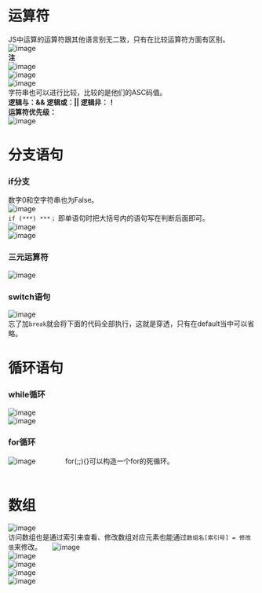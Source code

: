 # 运算符
JS中运算的运算符跟其他语言别无二致，只有在比较运算符方面有区别。    
![image](https://user-images.githubusercontent.com/96570699/234453179-e0a9e732-51de-4ea4-90d2-13e8655dc907.png)   
**注**    
![image](https://user-images.githubusercontent.com/96570699/234453814-1664bbae-bbfc-498b-bf9f-cd36bc7baa16.png)    
![image](https://user-images.githubusercontent.com/96570699/234453883-1356c677-7549-44e5-aa9a-277a11df3745.png)  
![image](https://user-images.githubusercontent.com/96570699/234454010-90a654d6-1485-459e-9d35-416ca023feae.png)  
字符串也可以进行比较，比较的是他们的ASC码值。     
**逻辑与：&&   逻辑或：|| 逻辑非：！**   
**运算符优先级：**    
![image](https://user-images.githubusercontent.com/96570699/234457942-bc5fb729-2f2f-4462-9a95-2eeb99172e57.png)  


# 分支语句
### if分支
数字0和空字符串也为False。   
![image](https://user-images.githubusercontent.com/96570699/234463932-28074f56-1e01-4714-a615-7549f2a47ba1.png)  
`if (***) ***；` 即单语句时把大括号内的语句写在判断后面即可。   
![image](https://user-images.githubusercontent.com/96570699/234464412-543b4c3e-16dd-4505-b042-8d0e35f0ad0a.png)  
![image](https://user-images.githubusercontent.com/96570699/234465578-cdaf77ed-8604-4e02-b67d-83a73063fb4c.png)  


### 三元运算符
![image](https://user-images.githubusercontent.com/96570699/234477448-bbbcf6d1-e351-4ebc-9442-bb7492849802.png)  


### switch语句
![image](https://user-images.githubusercontent.com/96570699/234479682-f44f1cc7-62f1-47e1-8de3-3a508a072c14.png)  
忘了加`break`就会将下面的代码全部执行，这就是穿透，只有在default当中可以省略。   


# 循环语句
### while循环
![image](https://user-images.githubusercontent.com/96570699/234483968-a8394c39-d93f-4677-9a13-cede8591b052.png)  
![image](https://user-images.githubusercontent.com/96570699/234486472-3f7b4782-25d2-404f-9dd2-871841802729.png)  


### for循环
![image](https://user-images.githubusercontent.com/96570699/234498297-a29ad2ad-7d1e-4b65-a776-13e7742d83e9.png)　　　　
for(;;){}可以构造一个for的死循环。　　   
　　
　　
# 数组
![image](https://user-images.githubusercontent.com/96570699/234544451-e61ac548-6c14-43bc-b199-5a75d0a9c8c9.png)  
访问数组也是通过索引来查看、修改数组对应元素也能通过`数组名[索引号] = 修改值`来修改。    　
![image](https://user-images.githubusercontent.com/96570699/234738704-415d413f-13f9-4bdc-b4ea-015eb0e5b6e7.png)  
![image](https://user-images.githubusercontent.com/96570699/234738780-3c8d6768-970b-4fb8-8840-09791371c6e4.png)  
![image](https://user-images.githubusercontent.com/96570699/234750437-4fc37c08-4084-4c20-a1cf-060b93527efb.png)  
![image](https://user-images.githubusercontent.com/96570699/234750562-72e3bff6-af87-475a-8584-7fabde903394.png)  
![image](https://user-images.githubusercontent.com/96570699/234750851-66bf55eb-7af0-4309-942e-a13055487058.png)  






